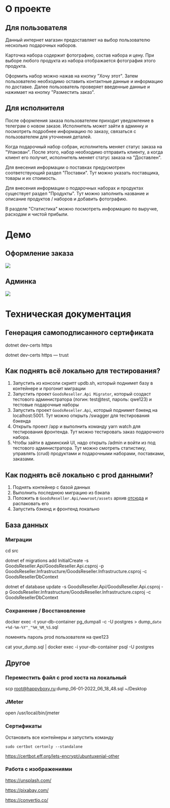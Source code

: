 # О проекте

## Для пользователя

Данный интернет магазин предоставляет на выбор пользователю несколько подарочных наборов.

Карточка набора содержит фотографию, состав набора и цену. При выборе любого продукта из набора отображается фотография этого продукта.

Оформить набор можно нажав на кнопку "Хочу этот". Затем пользователю необходимо оставить контактные данные и информацию по доставке. Далее пользователь проверяет введенные данные и нажимает на кнопку "Разместить заказ".

## Для исполнителя

После оформления заказа пользователем приходит уведомление в телеграм о новом заказе. Исполнитель может зайти в админку и посмотреть подробнее информацию по заказу, связаться с пользователем для уточнения деталей.

Когда подарочный набор собран, исполнитель меняет статус заказа на "Упакован". После этого, набор необходимо отправить клиенту, а когда клиент его получит, исполнитель меняет статус заказа на "Доставлен".

Для внесения информации о поставках предусмотрен соответствующий раздел "Поставки". Тут можно указать поставщика, товары и их стоимость.

Для внесения информации о подарочных наборах и продуктах существует раздел "Продукты". Тут можно заполнить название и описание продуктов / наборов и добавить фотографию.

В разделе "Статистика" можно посмотреть информацию по выручке, расходам и чистой прибыли.

# Демо

## Оформление заказа
![](demo/happyboxy_demo.gif)

## Админка
![](demo/happyboxy_admin_demo.gif)

# Техническая документация

## Генерация самоподписанного сертификата

dotnet dev-certs https

dotnet dev-certs https — trust

## Как поднять всё локально для тестирования?
1. Запустить из консоли скрипт updb.sh, который поднимет базу в контейнере и прогонит миграции
2. Запустить проект `GoodsReseller.Api Migrator`, который создаст тестового администратора (логин: test@test, пароль: qwe123) и тестовые подарочные наборы
3. Запустить проект `GoodsReseller.Api`, который поднимет бэкенд на localhost:5001. Тут можно открыть /swagger для тестирования бэкенда
4. Открыть проект /app и выполнить команду yarn watch для тестирования фронтенда. Тут можно тестировать заказ подарочного набора.
5. Чтобы зайти в админский UI, надо открыть /admin и войти из под тестового администратора. Тут можно смотреть статистику, управлять (crud) продуктами и подарочными наборами, поставками, заказами.

## Как поднять всё локально с prod данными?
1. Поднять контейнер с базой данных
2. Выполнить последнюю миграцию из бэкапа
3. Положить в `GoodsReseller.Api/wwwroot/assets` архив [отсюда](https://drive.google.com/file/d/19yhkXaRA69bObtr8IW6F341AA4KKbKqo/view?usp=drivesdk) и распаковать его
4. Запустить бэкенд и фронтенд локально

## База данных

### Миграции

cd src

dotnet ef migrations add InitialCreate -s GoodsReseller.Api/GoodsReseller.Api.csproj -p  GoodsReseller.Infrastructure/GoodsReseller.Infrastructure.csproj -c GoodsResellerDbContext

dotnet ef database update -s GoodsReseller.Api/GoodsReseller.Api.csproj -p  GoodsReseller.Infrastructure/GoodsReseller.Infrastructure.csproj -c GoodsResellerDbContext

### Сохранение / Восстановление

docker exec -t your-db-container pg_dumpall -c -U postgres > dump_`date +%d-%m-%Y"_"%H_%M_%S`.sql

поменять пароль prod пользователя на qwe123

cat your_dump.sql | docker exec -i your-db-container psql -U postgres

## Другое

### Переместить файл с prod хоста на локальный

scp root@happyboxy.ru:dump_06-01-2022_06_18_48.sql ~/Desktop

### JMeter

open /usr/local/bin/jmeter

### Сертификаты

Остановить все контейнеры и запустить команду

`sudo certbot certonly --standalone`

https://certbot.eff.org/lets-encrypt/ubuntuxenial-other

### Работа с изображениями

https://unsplash.com/

https://pixabay.com/

https://convertio.co/

